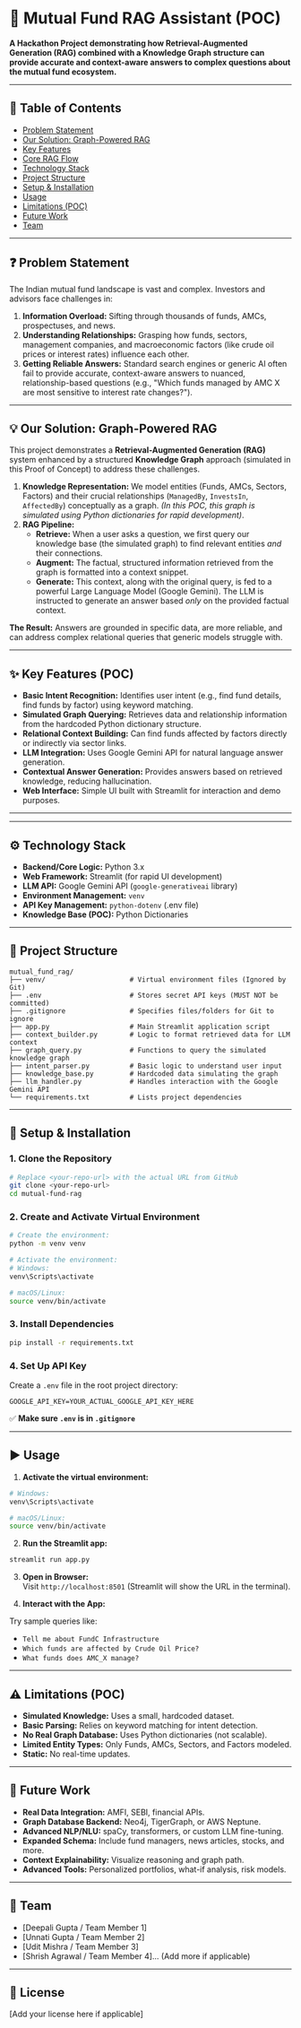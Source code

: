 # 🧠 Mutual Fund RAG Assistant (POC)

**A Hackathon Project demonstrating how Retrieval-Augmented Generation (RAG) combined with a Knowledge Graph structure can provide accurate and context-aware answers to complex questions about the mutual fund ecosystem.**

---

## 📝 Table of Contents

- [Problem Statement](#problem-statement)
- [Our Solution: Graph-Powered RAG](#our-solution-graph-powered-rag)
- [Key Features](#key-features)
- [Core RAG Flow](#core-rag-flow)
- [Technology Stack](#technology-stack)
- [Project Structure](#project-structure)
- [Setup & Installation](#setup--installation)
- [Usage](#usage)
- [Limitations (POC)](#limitations-poc)
- [Future Work](#future-work)
- [Team](#team)

---

## ❓ Problem Statement

The Indian mutual fund landscape is vast and complex. Investors and advisors face challenges in:

1. **Information Overload:** Sifting through thousands of funds, AMCs, prospectuses, and news.
2. **Understanding Relationships:** Grasping how funds, sectors, management companies, and macroeconomic factors (like crude oil prices or interest rates) influence each other.
3. **Getting Reliable Answers:** Standard search engines or generic AI often fail to provide accurate, context-aware answers to nuanced, relationship-based questions (e.g., "Which funds managed by AMC X are most sensitive to interest rate changes?").

---

## 💡 Our Solution: Graph-Powered RAG

This project demonstrates a **Retrieval-Augmented Generation (RAG)** system enhanced by a structured **Knowledge Graph** approach (simulated in this Proof of Concept) to address these challenges.

1. **Knowledge Representation:** We model entities (Funds, AMCs, Sectors, Factors) and their crucial relationships (`ManagedBy`, `InvestsIn`, `AffectedBy`) conceptually as a graph. *(In this POC, this graph is simulated using Python dictionaries for rapid development)*.
2. **RAG Pipeline:**
    - **Retrieve:** When a user asks a question, we first query our knowledge base (the simulated graph) to find relevant entities *and* their connections.
    - **Augment:** The factual, structured information retrieved from the graph is formatted into a context snippet.
    - **Generate:** This context, along with the original query, is fed to a powerful Large Language Model (Google Gemini). The LLM is instructed to generate an answer based *only* on the provided factual context.

**The Result:** Answers are grounded in specific data, are more reliable, and can address complex relational queries that generic models struggle with.

---

## ✨ Key Features (POC)

- **Basic Intent Recognition:** Identifies user intent (e.g., find fund details, find funds by factor) using keyword matching.
- **Simulated Graph Querying:** Retrieves data and relationship information from the hardcoded Python dictionary structure.
- **Relational Context Building:** Can find funds affected by factors directly or indirectly via sector links.
- **LLM Integration:** Uses Google Gemini API for natural language answer generation.
- **Contextual Answer Generation:** Provides answers based on retrieved knowledge, reducing hallucination.
- **Web Interface:** Simple UI built with Streamlit for interaction and demo purposes.

---



---

## ⚙️ Technology Stack

- **Backend/Core Logic:** Python 3.x  
- **Web Framework:** Streamlit (for rapid UI development)  
- **LLM API:** Google Gemini API (`google-generativeai` library)  
- **Environment Management:** `venv`  
- **API Key Management:** `python-dotenv` (.env file)  
- **Knowledge Base (POC):** Python Dictionaries  

---

## 📁 Project Structure

```
mutual_fund_rag/
├── venv/                     # Virtual environment files (Ignored by Git)
├── .env                      # Stores secret API keys (MUST NOT be committed)
├── .gitignore                # Specifies files/folders for Git to ignore
├── app.py                    # Main Streamlit application script
├── context_builder.py        # Logic to format retrieved data for LLM context
├── graph_query.py            # Functions to query the simulated knowledge graph
├── intent_parser.py          # Basic logic to understand user input
├── knowledge_base.py         # Hardcoded data simulating the graph
├── llm_handler.py            # Handles interaction with the Google Gemini API
└── requirements.txt          # Lists project dependencies
```

---

## 🚀 Setup & Installation

### 1. Clone the Repository

```bash
# Replace <your-repo-url> with the actual URL from GitHub
git clone <your-repo-url>
cd mutual-fund-rag
```

### 2. Create and Activate Virtual Environment

```bash
# Create the environment:
python -m venv venv

# Activate the environment:
# Windows:
venv\Scripts\activate

# macOS/Linux:
source venv/bin/activate
```

### 3. Install Dependencies

```bash
pip install -r requirements.txt
```

### 4. Set Up API Key

Create a `.env` file in the root project directory:

```dotenv
GOOGLE_API_KEY=YOUR_ACTUAL_GOOGLE_API_KEY_HERE
```

✅ **Make sure `.env` is in `.gitignore`**

---

## ▶️ Usage

1. **Activate the virtual environment:**

```bash
# Windows:
venv\Scripts\activate

# macOS/Linux:
source venv/bin/activate
```

2. **Run the Streamlit app:**

```bash
streamlit run app.py
```

3. **Open in Browser:**  
Visit `http://localhost:8501` (Streamlit will show the URL in the terminal).

4. **Interact with the App:**

Try sample queries like:

- `Tell me about FundC Infrastructure`
- `Which funds are affected by Crude Oil Price?`
- `What funds does AMC_X manage?`

---

## ⚠️ Limitations (POC)

- **Simulated Knowledge:** Uses a small, hardcoded dataset.
- **Basic Parsing:** Relies on keyword matching for intent detection.
- **No Real Graph Database:** Uses Python dictionaries (not scalable).
- **Limited Entity Types:** Only Funds, AMCs, Sectors, and Factors modeled.
- **Static:** No real-time updates.

---

## 🌱 Future Work

- **Real Data Integration:** AMFI, SEBI, financial APIs.
- **Graph Database Backend:** Neo4j, TigerGraph, or AWS Neptune.
- **Advanced NLP/NLU:** spaCy, transformers, or custom LLM fine-tuning.
- **Expanded Schema:** Include fund managers, news articles, stocks, and more.
- **Context Explainability:** Visualize reasoning and graph path.
- **Advanced Tools:** Personalized portfolios, what-if analysis, risk models.

---

## 👥 Team

- [Deepali Gupta / Team Member 1]
- [Unnati Gupta / Team Member 2]
- [Udit Mishra / Team Member 3]
- [Shrish Agrawal / Team Member 4]... (Add more if applicable)

---

## 📄 License

[Add your license here if applicable]
